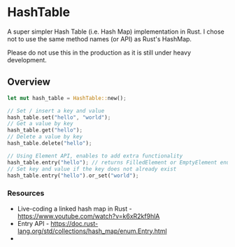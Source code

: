 # HashTable

A super simpler Hash Table (i.e. Hash Map) implementation in Rust. I chose not to use the same method names (or API) as Rust's HashMap.

Please do not use this in the production as it is still under heavy development.

## Overview

```rs
let mut hash_table = HashTable::new();

// Set / insert a key and value
hash_table.set("hello", "world");
// Get a value by key
hash_table.get("hello");
// Delete a value by key
hash_table.delete("hello");

// Using Element API, enables to add extra functionality
hash_table.entry("hello"); // returns FilledElement or EmptyElement enum value
// Set key and value if the key does not already exist
hash_table.entry("hello").or_set("world");
```

### Resources

- Live-coding a linked hash map in Rust - https://www.youtube.com/watch?v=k6xR2kf9hlA
- Entry API - https://doc.rust-lang.org/std/collections/hash_map/enum.Entry.html
- 
